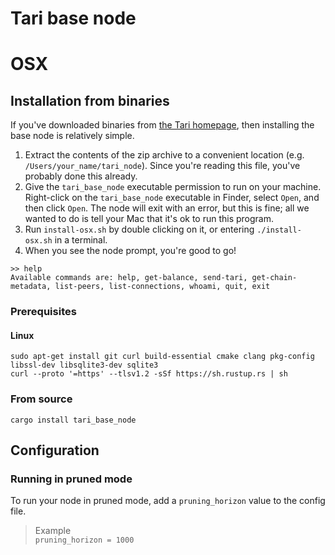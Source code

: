 # Tari base node

# OSX
## Installation from binaries

If you've downloaded binaries from [the Tari homepage](https://tari.com/downloads), then installing the base node is
relatively simple.

1. Extract the contents of the zip archive to a convenient location (e.g. `/Users/your_name/tari_node`). Since you're
   reading this file, you've probably done this already.
2. Give the `tari_base_node` executable permission to run on your machine. Right-click on the `tari_base_node`
   executable in Finder, select `Open`, and then click `Open`. The node will exit with an error, but this is fine; all
   we wanted to do is tell your Mac that it's ok to run this program.
3. Run `install-osx.sh` by double clicking on it, or entering `./install-osx.sh` in a terminal.
4. When you see the node prompt, you're good to go!

```
>> help 
Available commands are: help, get-balance, send-tari, get-chain-metadata, list-peers, list-connections, whoami, quit, exit
```



### Prerequisites

#### Linux
```
sudo apt-get install git curl build-essential cmake clang pkg-config libssl-dev libsqlite3-dev sqlite3
curl --proto '=https' --tlsv1.2 -sSf https://sh.rustup.rs | sh

```
### From source

```
cargo install tari_base_node
```

## Configuration
### Running in pruned mode
To run your node in pruned mode, add a `pruning_horizon` value
to the config file.
> Example  
> `pruning_horizon = 1000`
 